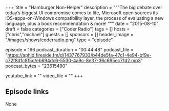 +++
title = "Hamburger Non-Helper"
description = """The big debate over today’s biggest UI compromise comes to life, Microsoft open sources its iOS-apps-on-Windows compatibility layer, the process of evaluating a new language, plus a book recommendation & more!
"""
date = "2015-08-10"
draft = false
categories = ["Coder Radio"]
tags = []
hosts = ["chris","michael"]
guests = []
sponsors = []
header_image = "/images/shows/coderradio.png"
type = "episode"

episode = 166
podcast_duration = "00:44:48"
podcast_file = "https://aphid.fireside.fm/d/1437767933/b44de5fa-47c1-4e94-bf9e-c72f8d1c8f5d/eb694dc6-5530-4a9c-8e37-36c695ec71d2.mp3"
podcast_bytes = "23615490"

youtube_link = ""
video_file = ""
+++

## Episode links

None

